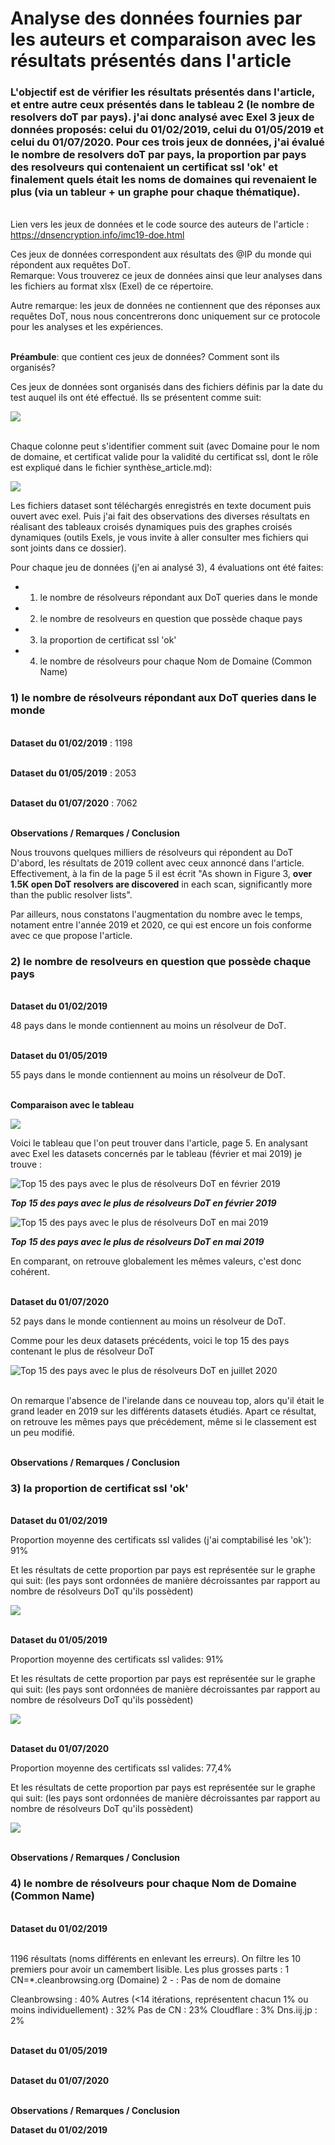 # Analyse des données fournies par les auteurs et comparaison avec les résultats présentés dans l'article

### L'objectif est de vérifier les résultats présentés dans l'article, et entre autre ceux présentés dans le tableau 2 (le nombre de resolvers doT par pays). j'ai donc analysé avec Exel 3 jeux de données proposés: celui du 01/02/2019, celui du 01/05/2019 et celui du 01/07/2020. Pour ces trois jeux de données, j'ai évalué le nombre de resolvers doT par pays, la proportion par pays des resolveurs qui contenaient un certificat ssl 'ok' et finalement quels était les noms de domaines qui revenaient le plus (via un tableur + un graphe pour chaque thématique). 

\
Lien vers les jeux de données et le code source des auteurs de l'article : https://dnsencryption.info/imc19-doe.html

Ces jeux de données correspondent aux résultats des @IP du monde qui répondent aux requêtes DoT.
\
Remarque: Vous trouverez ce jeux de données ainsi que leur analyses dans les fichiers au format xlsx (Exel) de ce répertoire.

Autre remarque: les jeux de données ne contiennent que des réponses aux requêtes DoT, nous nous concentrerons donc uniquement sur ce protocole pour les analyses et les expériences.

\
**Préambule**: que contient ces jeux de données? Comment sont ils organisés?  

Ces jeux de données sont organisés dans des fichiers définis par la date du test auquel ils ont été effectué. Ils se présentent comme suit:

![](./captures/apercu_web.png)

\
Chaque colonne peut s'identifier comment suit (avec Domaine pour le nom de domaine, et certificat valide pour la validité du certificat ssl, dont le rôle est expliqué dans le fichier synthèse_article.md):

![](./captures/aperçu_tableur.png)


Les fichiers dataset sont téléchargés enregistrés en texte document puis ouvert avec exel. Puis j'ai fait des observations des diverses résultats en réalisant des tableaux croisés dynamiques puis des graphes croisés dynamiques (outils Exels, je vous invite à aller consulter mes fichiers qui sont joints dans ce dossier).

Pour chaque jeu de données (j'en ai analysé 3), 4 évaluations ont été faites:

- 1) le nombre de résolveurs répondant aux DoT queries dans le monde
- 2) le nombre de resolveurs en question que possède chaque pays
- 3) la proportion de certificat ssl 'ok'
- 4) le nombre de résolveurs pour chaque Nom de Domaine (Common Name)

### 1) le nombre de résolveurs répondant aux DoT queries dans le monde

\
**Dataset du 01/02/2019** : 1198

\
**Dataset du 01/05/2019** : 2053

\
**Dataset du 01/07/2020** : 7062

\
**Observations / Remarques / Conclusion**

Nous trouvons quelques milliers de résolveurs qui répondent au DoT D'abord, les résultats de 2019 collent avec ceux annoncé dans l'article. Effectivement, à la fin de la page 5 il est écrit "As shown in Figure 3, **over 1.5K open DoT resolvers are discovered** in each scan, significantly more than the public resolver lists".

Par ailleurs, nous constatons l'augmentation du nombre avec le temps, notament entre l'année 2019 et 2020, ce qui est encore un fois conforme avec ce que propose l'article.

### 2) le nombre de resolveurs en question que possède chaque pays

\
**Dataset du 01/02/2019**

48 pays dans le monde contiennent au moins un résolveur de DoT.

\
**Dataset du 01/05/2019**

55 pays dans le monde contiennent au moins un résolveur de DoT.

\
**Comparaison avec le tableau**

![](./captures/Tableau2.png)

Voici le tableau que l'on peut trouver dans l'article, page 5. En analysant avec Exel les datasets concernés par le tableau (février et mai 2019) je trouve : 

![Top 15 des pays avec le plus de résolveurs DoT en février 2019](./captures/tab_nb_pays02.PNG) 

***Top 15 des pays avec le plus de résolveurs DoT en février 2019***

![Top 15 des pays avec le plus de résolveurs DoT en mai 2019](./captures/tab_nb_pays05.PNG)

***Top 15 des pays avec le plus de résolveurs DoT en mai 2019***

En comparant, on retrouve globalement les mêmes valeurs, c'est donc cohérent.

\
**Dataset du 01/07/2020**

52 pays dans le monde contiennent au moins un résolveur de DoT.

Comme pour les deux datasets précédents, voici le top 15 des pays contenant le plus de résolveur DoT

![Top 15 des pays avec le plus de résolveurs DoT en juillet 2020](./captures/tab_nb_pays07.PNG)

\
On remarque l'absence de l'irelande dans ce nouveau top, alors qu'il était le grand leader en 2019 sur les différents datasets étudiés. Apart ce résultat, on retrouve les mêmes pays que précédement, même si le classement est un peu modifié.

\
**Observations / Remarques / Conclusion**

### 3) la proportion de certificat ssl 'ok'

\
**Dataset du 01/02/2019**

Proportion moyenne des certificats ssl valides (j'ai comptabilisé les 'ok'): 91%

Et les résultats de cette proportion par pays est représentée sur le graphe qui suit: (les pays sont ordonnées de manière décroissantes par rapport au nombre de résolveurs DoT qu'ils possèdent)

![](./captures/gra_pc_ok02.png)

\
**Dataset du 01/05/2019**

Proportion moyenne des certificats ssl valides: 91%

Et les résultats de cette proportion par pays est représentée sur le graphe qui suit: (les pays sont ordonnées de manière décroissantes par rapport au nombre de résolveurs DoT qu'ils possèdent)

![](./captures/gra_pc_ok05.png)

\
**Dataset du 01/07/2020**

Proportion moyenne des certificats ssl valides: 77,4%

Et les résultats de cette proportion par pays est représentée sur le graphe qui suit: (les pays sont ordonnées de manière décroissantes par rapport au nombre de résolveurs DoT qu'ils possèdent)

![](./captures/gra_pc_ok07.png)

\
**Observations / Remarques / Conclusion**

### 4) le nombre de résolveurs pour chaque Nom de Domaine (Common Name)

\
**Dataset du 01/02/2019**

\
1196 résultats (noms différents en enlevant les erreurs).
On filtre les 10 premiers pour avoir un camembert lisible. Les plus grosses parts :
    1 CN=*.cleanbrowsing.org (Domaine)
    2 - : Pas de nom de domaine 



Cleanbrowsing : 40%
Autres (<14 itérations, représentent chacun 1% ou moins individuellement) : 32%
Pas de CN : 23%
Cloudflare : 3%
Dns.iij.jp : 2%

\
**Dataset du 01/05/2019**

\
**Dataset du 01/07/2020**

\
**Observations / Remarques / Conclusion**

**Dataset du 01/02/2019**
